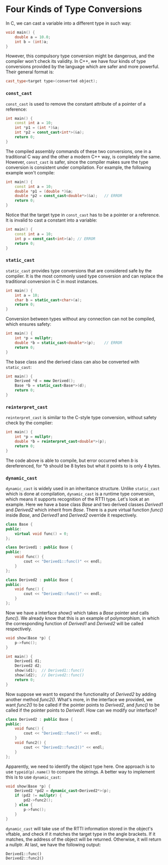 # Four Kinds of Type Conversions

In C, we can cast a variable into a different type in such way:

```c
void main() {
    double a = 10.0;
    int b = (int)a;
}
```

However, this compulsory type conversion might be dangerous, and the compiler won't check its validity. In C++, we have four kinds of type conversions provided by the language which are safer and more powerful. Their general format is:

```cpp
cast_type<target type>(converted object);
```

### `const_cast`	

`const_cast` is used to remove the constant attribute of a pointer of a reference:

```cpp
int main() {
    const int a = 10;
    int *p1 = (int *)&a;
    int *p2 = const_cast<int*>(&a);
    return 0;
}
```

The compiled assembly commands of these two conversions, one in a traditional C way and the other a modern C++ way, is completely the same. However, `const_cast` is safer, since the compiler makes sure the type conversion is consistent under compilation. For example, the following example won't compile:

```cpp
int main() {
    const int a = 10;
    double *p1 = (double *)&a;
    double *p2 = const_cast<double*>(&a);	// ERROR
    return 0;
}
```

Notice that the target type in `const_cast` has to be a pointer or a reference. It is invalid to cast a constant into a variable:

```cpp
int main() {
    const int a = 10;
    int p = const_cast<int>(a);	// ERROR
    return 0;
}
```

### `static_cast`

`static_cast` provides type conversions that are considered safe by the compiler. It is the most commonly used type conversion and can replace the traditional conversion in C in most instances.

```cpp
int main() {
    int a = 10;
    char b = static_cast<char>(a);
    return 0;
}
```

Conversion between types without any connection can not be compiled, which ensures safety:

```cpp
int main() {
    int *p = nullptr;
    double *b = static_cast<double*>(p);	// ERROR
    return 0;
}
```

The base class and the derived class can also be converted with `static_cast`:

```cpp
int main() {
    Derived *d = new Derived();
    Base *b = static_cast<Base*>(d);
    return 0;
}
```

### `reinterpret_cast`

`reinterpret_cast` is similar to the C-style type conversion, without safety check by the complier:

```cpp
int main() {
    int *p = nullptr;
    double *b = reinterpret_cast<double*>(p);
    return 0;
}
```

The code above is able to compile, but error occurred when *b* is dereferenced, for **b* should be 8 bytes but what it points to is only 4 bytes.

### `dynamic_cast`	

`dynamic_cast` is widely used in an inheritance structure. Unlike `static_cast` which is done at compilation, `dynamic_cast` is a runtime type conversion, which means it supports recognition of the RTTI type. Let's look at an example. Here we have a base class *Base* and two derived classes *Derived1* and *Derived2* which inherit from *Base*. There is a pure virtual function *func()* inside *Base*, and *Derived1* and *Derived2* override it respectively.

```cpp
class Base {
public:
    virtual void func() = 0;
};

class Derived1 : public Base {
public:
    void func() {
        cout << "Derived1::func()" << endl;
    }
};

class Derived2 : public Base {
public:
    void func() {
        cout << "Derived2::func()" << endl;
    }
};
```

Now we have a interface *show()* which takes a *Base* pointer and calls *func()*. We already know that this is an example of polymorphism, in which the corresponding function of *Derived1* and *Derived2* will be called respectively.

```cpp
void show(Base *p) {
    p->func();
}

int main() {
    Derived1 d1;
    Derived2 d2;
    show(&d1);	// Derived1::func()
    show(&d2);	// Derived2::func()
    return 0;
}
```

Now suppose we want to expand the functionality of *Derived2* by adding another method *func2()*. What's more, in the interface we provided, we want *func2()* to be called if the pointer points to *Derived2*, and *func()* to be called if the pointer points to  *Derived1*. How can we modify our interface?

```cpp
class Derived2 : public Base {
public:
    void func() {
        cout << "Derived2::func()" << endl;
    }
    void func2() {
        cout << "Derived2::func2()" << endl;
    }
};
```

Apparently, we need to identify the object type here. One approach is to use `typeid(p).name()` to compare the strings. A better way to implement this is to use `dynamic_cast`:

```cpp
void show(Base *p) {
    Derived2 *pd2 = dynamic_cast<Derived2*>(p);
    if (pd2 != nullptr) {
        pd2->func2();
    } else {
    	p->func();
    }
}
```

`dynamic_cast` will take use of the RTTI information stored in the object's vftable, and check if it matches the target type in the angle brackets. If it matches, the address of the object will be returned. Otherwise, it will return a nullptr. At last, we have the following output:

```
Derived1::func()
Derived2::func2()
```

